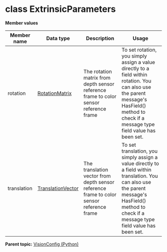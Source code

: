 # class ExtrinsicParameters

 **Member values** 

|Member name|Data type|Description|Usage|
|-----------|---------|-----------|-----|
|rotation| [RotationMatrix](RotationMatrix.md#)|The rotation matrix from depth sensor reference frame to color sensor reference frame|To set rotation, you simply assign a value directly to a field within rotation. You can also use the parent message's HasField\(\) method to check if a message type field value has been set.|
|translation| [TranslationVector](TranslationVector.md#)|The translation vector from depth sensor reference frame to color sensor reference frame|To set translation, you simply assign a value directly to a field within translation. You can also use the parent message's HasField\(\) method to check if a message type field value has been set.|

**Parent topic:** [VisionConfig \(Python\)](../../summary_pages/VisionConfig.md)

